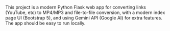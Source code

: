<!-- Use this file to provide workspace-specific custom instructions to Copilot. For more details, visit https://code.visualstudio.com/docs/copilot/copilot-customization#_use-a-githubcopilotinstructionsmd-file -->

This project is a modern Python Flask web app for converting links (YouTube, etc) to MP4/MP3 and file-to-file conversion, with a modern index page UI (Bootstrap 5), and using Gemini API (Google AI) for extra features. The app should be easy to run locally.
